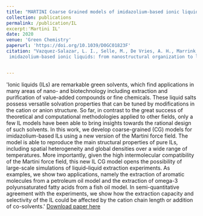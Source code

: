 ```yaml
---
title: "MARTINI Coarse Grained models of imidazolium-based ionic liquids: from nanostructural organization to liquid-liquid extractions"
collection: publications
permalink: /publication/IL
excerpt:'Martini IL'
date: 2020
venue: 'Green Chemistry'
paperurl: 'https://doi.org/10.1039/D0GC01823F'
citation: "Vazquez-Salazar, L. I., Selle, M., De Vries, A. H., Marrink, S. J., & Souza, P. C. (2020).&quot; Martini coarse-grained models of
 imidazolium-based ionic liquids: from nanostructural organization to liquid–liquid extraction.&quot; <i>Green Chemistry1</i>., 22(21), 7376-7386."


---
```

'Ionic liquids (ILs) are remarkable green solvents, which find applications in many areas of nano- and biotechnology including extraction 
and purification of value-added compounds or fine chemicals. These liquid salts possess versatile solvation properties that can be tuned 
by modifications in the cation or anion structure. So far, in contrast to the great success of theoretical and computational methodologies 
applied to other fields, only a few IL models have been able to bring insights towards the rational design of such solvents. 
In this work, we develop coarse-grained (CG) models for imidazolium-based ILs using a new version of the Martini force field. 
The model is able to reproduce the main structural properties of pure ILs, including spatial heterogeneity and global densities 
over a wide range of temperatures. More importantly, given the high intermolecular compatibility of the Martini force field, 
this new IL CG model opens the possibility of large-scale simulations of liquid–liquid extraction experiments. 
As examples, we show two applications, namely the extraction of aromatic molecules from a petroleum oil model and the extraction of 
omega-3 polyunsaturated fatty acids from a fish oil model. In semi-quantitative agreement with the experiments, 
we show how the extraction capacity and selectivity of the IL could be affected by the cation chain length or addition of co-solvents.'
[Download paper here](https://doi.org/10.1039/D0GC01823F)



